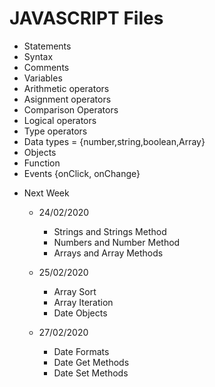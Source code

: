# JAVASCRIPT Files

- Statements
- Syntax
- Comments
- Variables
- Arithmetic operators
- Asignment operators
- Comparison Operators
- Logical operators
- Type operators
- Data types = {number,string,boolean,Array}
- Objects
- Function
- Events {onClick, onChange}

* Next Week
    * 24/02/2020
        - Strings and Strings Method
        - Numbers and Number Method
        - Arrays and Array Methods

    * 25/02/2020
        - Array Sort
        - Array Iteration
        - Date Objects

    * 27/02/2020
        - Date Formats
        - Date Get Methods
        - Date Set Methods